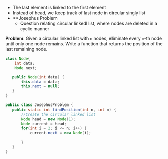 - The last element is linked to the first element
- Instead of head, we keep track of last node in circular singly list
- **Josephus Problem
	- Question relating circular linkedl list, where nodes are deleted in a cyclic manner

 **Problem**:  Given a circular linked list with `n` nodes, eliminate every `m`-th node until only one node remains. Write a function that returns the position of the last remaining node.
 ```Java
 class Node{
	 int data;
	 Node next;

	public Node(int data) {
		this.data = data;
		this.next = null;
	}
 }

public class JosephusProblem {
	public static int findPosition(int n, int m) {
		//Create the circular linked list
		Node head = new Node(1);
		Node current = head;
		for(int i = 2; i <= n; i++) {
			current.next = new Node(i);
			
		}
	}
}
```